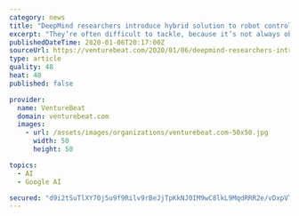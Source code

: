 ```yaml
---
category: news
title: "DeepMind researchers introduce hybrid solution to robot control problems"
excerpt: "They’re often difficult to tackle, because it’s not always obvious which algorithms or control policies might best fit. That’s why researchers at Google parent company Alphabet’s DeepMind recently proposed a technique — continuous-discrete hybrid learning — that optimizes for discrete and continuous actions simultaneously ..."
publishedDateTime: 2020-01-06T20:17:00Z
sourceUrl: https://venturebeat.com/2020/01/06/deepmind-researchers-introduce-hybrid-solution-to-robot-control-problems/
type: article
quality: 48
heat: 48
published: false

provider:
  name: VentureBeat
  domain: venturebeat.com
  images:
    - url: /assets/images/organizations/venturebeat.com-50x50.jpg
      width: 50
      height: 50

topics:
  - AI
  - Google AI

secured: "d9i2tSuTlXY70j5u9f9Rilv9rBeJjTpKkNJ0IM9wC8lkL9MqdRRR2e/vDxpVTTmax0PzFIsNumS3QqYU4n7USBXNTErPQgv7I48Gap7/8MIACNSeTHL+jHGUleWcQzUGmxC2yKROLrEbT0mIJyDWWjaauDwEIPem+tTvmq0Ll/l3b+KXr8MWtFvwgTXzwUwJD54va+nFKZacA06PNVAn229uOQLhvwfdCUXW4/4hie9n6GPKeWf1PuVZBZ7tkvhUds2D91U0AApFuS+gMTus5KLE0uBeD2V9UlUIy0fKuso6dhG5WdSsPl9ww/uPDWVA7OBtI1BOcT8DzqM7//9RNwByCLKROCbP3VRLg/b6JAyjAMQxsmg0HmtcSyvIkh0tldfwmzy4QA5+yNswyGEuFG/mRIZjl98QUboenoNjZExWUrMA3ZNCP/U+wEpjICzVM0HBXN3bjd38VeUbh57R4Q==;9BCkaGnO5o+kD5EBAMKnbg=="
---
```


